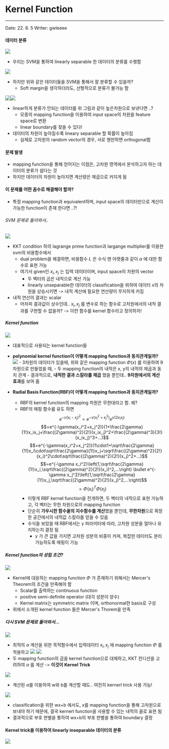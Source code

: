 # Kernel Function
---
Date: 22. 8. 5
Writer: gwleeee

#### 데이터 분류

![](Kernel_function/01_svm_example.png)
- 우리는 SVM을 통하여 linearly separable 한 데이터의 분류를 수행함

![](Kernel_function/02_various_data.png)
- 하지만 위와 같은 데이터들을 SVM을 통해서 잘 분류할 수 있을까?
	- Soft margin을 생각하더라도, 선형적으로 분류가 불가능 함

 ![](Kernel_function/03_mapping_function_example.png)![](Kernel_function/04_2d_to_3d_mapping_function.png)
- linear하게 분류가 안되는 데이터를 위 그림과 같이 높은차원으로 보낸다면 ..?
	- 모종의 mapping function을 이용하여 input space의 차원을 feature space로 변환
	- linear boundary를 찾을 수 있다!
- 데이터의 차원이 높아질수록 lineary separable 할 확률이 높아짐
	- 실제로 고차원의 random vector의 경우, 서로 웬만하면 orthogonal함



#### 문제 발생
- mapping function을 통해 얻어지는 이점은, 고차원 영역에서 분석하고자 하는 데이터의 분류가 쉽다는 것
- 하지만 데이터의 차원이 높아지면 계산량은 제곱으로 커지게 됨

#### 이 문제를 어떤 꼼수로 해결해야 할까?
- 특정 mapping function과 equivalent하며, input space의 데이터만으로 계산이 가능한 function이 존재 한다면 ..?!

###### SVM 문제로 돌아와서..
![](Kernel_function/05_svm_cost_function.png)
- KKT condition 하의 lagrange prime function과 largange multiplier를 이용한 svm의 비용함수에서
	- dual problem을 해결하면, 비용함수 $L$ 은 수식 맨 아랫줄과 같이 $\alpha$ 에 대한 함수로 표현 가능
	- 여기서 given인 $x_i, x_j$ 는 입력 데이터이며, input space의 차원의 vector
		- 두 벡터의 곱은 내적으로 계산 가능
		- linearly unseparable한 데이터의 classification을 위하여 데이터 $x$의 차원을 상승시키면 -> 내적 계산에 필요한 연산량이 무지하게 커짐
- 내적 연산의 결과는 scalar
	- 어차피 결과값이 상수인데.. $x_i, x_j$ 를 변수로 하는 함수로 고차원에서의 내적 결과를 구현할 수 없을까? -> 이런 함수를 kernel 함수라고 정의하자!

##### Kernel function
![](Kernel_function/06_popular_kernerl_functions.png)
- 대표적으로 사용되는 kernel function들

- **polynomial kernel function이 어떻게 mapping function과 동치관계일까?**
![](Kernel_function/07_polynomial_detail.png)
		- 3차원의 데이터가 있을때, 위와 같은 mapping function $\Phi(x)$ 를 이용하여 9차원으로 만들었을 때,
		- 두 mapping function의 내적은 x, y의 내적의 제곱과 동치 관계
		- 결과적으로, **내적한 결과 스칼라를 제곱** 했을 뿐인데.. **9차원에서의 계산 효과**를 보여 줌
- **Radial Basis Function(RBF)이 어떻게 mapping function과 동치관계일까?**
	- RBF의 kernel function의 mapping 차원은 무한대라고 함. 왜?
	- RBF의 매핑 함수를 유도 하면
	$$e^{-\gamma(x_i-x_j)^2} = e^{-\gamma(x_i^2+x_j^2)}e^{\gamma(2x_ix_j)}$$
	$$=e^{-\gamma(x_i^2+x_j^2)}(1+\frac{2\gamma}{1!}x_ix_j+\frac{(2\gamma)^2}{2!}(x_ix_j)^2+\frac{(2\gamma)^3}{3!}(x_ix_j)^3+...)$$$$=e^{-\gamma(x_i^2+x_j^2)}(1\cdot1+\sqrt\frac{2\gamma}{1!}x_i\cdot\sqrt\frac{2\gamma}{1!}x_j+\sqrt\frac{(2\gamma)^2}{2!}(x_i)^2\cdot\sqrt\frac{(2\gamma)^2}{2!}(x_j)^2+...)$$
	$$=e^{-\gamma x_i^2}\left(1,\sqrt\frac{2\gamma}{1!}x_i,\sqrt\frac{(2\gamma)^2}{2!}(x_i)^2,...\right) \bullet e^{-\gamma x_j^2}\left(1,\sqrt\frac{2\gamma}{1!}x_j,\sqrt\frac{(2\gamma)^2}{2!}(x_j)^2,...\right)$$
$$=\Phi(x_i)^T\Phi(x_j)$$
		- 이렇게 RBF kernel function을 전개하면, 두 벡터의 내적으로 표현 가능하고, 각 벡터는 무한 차원으로의 mapping function
		- 단순히 **가우시한 함수꼴의 지수함수를 계산**했을 뿐인데, **무한차원**으로 확장한 공간에서의 내적값 스칼라를 얻을 수 있음
		- 수식을 보았을 때 RBF에서는 $\gamma$ 파라미터에 따라, 고차원 성분을 얼마나 유지하는지 결정 됨
			- $\gamma$ 가 큰 값을 가지면 고차원 성분의 비중이 커져, 복잡한 데이터도 분리 가능하도록 매핑이 가능

##### Kernel function의 성립 조건?
![](Kernel_function/08_mercers_theorem.png)
- Kernel에 대응하는 mapping function $\Phi$ 가 존재하기 위해서는 Mercer's Theorem의 조건을 만족해야 함
	- Scalar를 출력하는 continuous function
	- positive semi-definite operator (대각 성분이 양수)
	- Kernel matrix는 symmetric matrix 이며, orthonormal한 basis로 구성
- 위에서 소개된 kernel function 들은 Mercer's Thorem을 만족


##### 다시 SVM 문제로 돌아와서...
![](Kernel_function/09_svm_cost_function_2.png)
- 최적의  $\alpha$ 계산을 위한 목적함수에서 입력데이터 $x_i, x_j$ 에 mapping function $\Phi$ 를 적용하고
![](Kernel_function/10_svm_cost_function_3.png)
![](Kernel_function/11_svm_cost_function_4.png)
- 두 mapping function의 곱을 kernel function으로 대체하고, KKT 컨디션을 고려하여 $\alpha$ 를 계산 -> **이것이 Kernel Trick**

![](Kernel_function/12_w_and_b_in_svm.png)
- 계산된 $\alpha$를 이용하여 w와 b를 계산할 때도.. 여전히 kernerl trick 사용 가능!

![](Kernel_function/13_svm_classifier.png)
- classification을 위한 wx+b 에서도, x를 mapping function을 통해 고차원으로 보내야 하기 때문에, 결국 kernerl function을 사용할 수 있는 내적의 꼴로 표현 됨
- 결과적으로  부호 판별을 통하여 wx+b의 부포 판별을 통하여 boundary 결정

#### Kernel trick을 이용하여 linearly inseparable 데이터의 분류
![](Kernel_function/14_rbf_example.png)